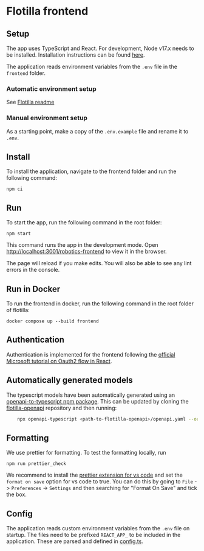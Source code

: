 # Flotilla frontend

## Setup

The app uses TypeScript and React. For development, Node v17.x needs to be installed. Installation instructions can be found
[here](https://github.com/nodesource/distributions/blob/master/README.md).

The application reads environment variables from the `.env` file in the `frontend` folder.

### Automatic environment setup

See [Flotilla readme](../README.md#automatic-environment-setup)

### Manual environment setup

As a starting point, make a copy of the `.env.example` file and rename it to `.env`.

## Install

To install the application, navigate to the frontend folder and run the following command:

```
npm ci
```

## Run

To start the app, run the following command in the root folder:

```
npm start
```

This command runs the app in the development mode. Open [http://localhost:3001/robotics-frontend](http://localhost:3001/robotics-frontend) to view it in the browser.

The page will reload if you make edits. You will also be able to see any lint errors in the console.

## Run in Docker

To run the frontend in docker, run the following command in the root folder of flotilla:

```
docker compose up --build frontend
```

## Authentication

Authentication is implemented for the frontend following the [official Microsoft tutorial on Oauth2 flow in React](https://docs.microsoft.com/en-us/azure/active-directory/develop/tutorial-v2-react).

## Automatically generated models

The typescript models have been automatically generated using an [openapi-to-typescript npm package](https://www.npmjs.com/package/openapi-typescript).
This can be updated by cloning the [flotilla-openapi](https://github.com/equinor/flotilla-openapi) repository and then running:

```bash
    npx openapi-typescript <path-to-flotilla-openapi>/openapi.yaml --output ./src/models/schema.ts
```

## Formatting

We use prettier for formatting.
To test the formatting locally, run

```
npm run prettier_check
```

We recommend to install the [prettier extension for vs code](https://marketplace.visualstudio.com/items?itemName=esbenp.prettier-vscode)
and set the `format on save` option for vs code to true.
You can do this by going to `File` -> `Preferences` -> `Settings` and then searching for "Format On Save" and tick the box.

## Config

The application reads custom environment variables from the `.env` file on startup. The files need to be prefixed `REACT_APP_` to be included in the application.
These are parsed and defined in [config.ts](./src/config.ts).
